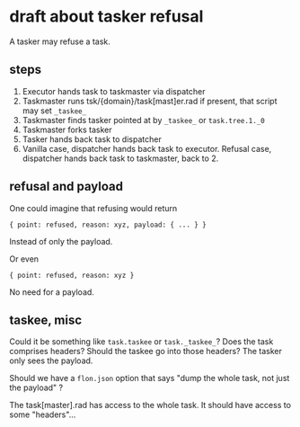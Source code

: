 
# draft about tasker refusal

A tasker may refuse a task.

## steps

1. Executor hands task to taskmaster via dispatcher
2. Taskmaster runs tsk/{domain}/task\[mast\]er.rad if present, that script may set `_taskee_`
3. Taskmaster finds tasker pointed at by `_taskee_` or `task.tree.1._0`
4. Taskmaster forks tasker
5. Tasker hands back task to dispatcher
6. Vanilla case, dispatcher hands back task to executor. Refusal case, dispatcher hands back task to taskmaster, back to 2.

## refusal and payload

One could imagine that refusing would return

```
{ point: refused, reason: xyz, payload: { ... } }
```

Instead of only the payload.

Or even

```
{ point: refused, reason: xyz }
```

No need for a payload.

## taskee, misc

Could it be something like `task.taskee` or `task._taskee_`?
Does the task comprises headers? Should the taskee go into those headers?
The tasker only sees the payload.

Should we have a `flon.json` option that says "dump the whole task, not just the payload" ?

The task\[master\].rad has access to the whole task. It should have access to some "headers"...

